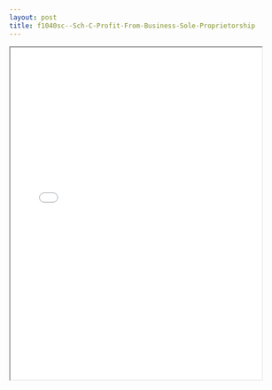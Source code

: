 ```yaml
---
layout: post
title: f1040sc--Sch-C-Profit-From-Business-Sole-Proprietorship
---
```


<div class="pdf-container">
<iframe src="/ea//_pdf-2-md/f1040sc--Sch-C-Profit-From-Business-Sole-Proprietorship.pdf" height="600" width="90%" allowFullScreen="true"></iframe>
</div>

